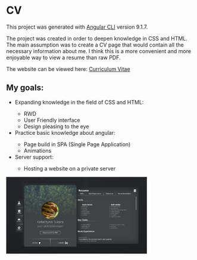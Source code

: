 <h1> CV </h1>

This project was generated with [Angular CLI](https://github.com/angular/angular-cli) version 9.1.7.

The project was created in order to deepen knowledge in CSS and HTML.
The main assumption was to create a CV page that would contain all the necessary information about me. I think this is a more convenient and more enjoyable way to view a resume than raw PDF.

The website can be viewed here: [Curriculum Vitae](http://sikorakatarzyna.pl)

<h2>My goals:</h2>
<ul>
  <li>Expanding knowledge in the field of CSS and HTML:</li>
    <ul>
      <li>RWD</li>
      <li>User Friendly interface</li>
      <li>Design pleasing to the eye</li>
  </ul>
    
   <li>Practice basic knowledge about angular:</li>
    <ul>
      <li>Page build in SPA (Single Page Application)</li>
      <li>Animations</li>
    </ul>

   <li>Server support:</li>
    <ul>
      <li>Hosting a website on a private server</li>
    </ul>
</ul>

<img src="https://raw.githubusercontent.com/Kasia-Sikora/Web-CV/master/src/assets/Screenshot.jpg" width="75%" height="75%">

